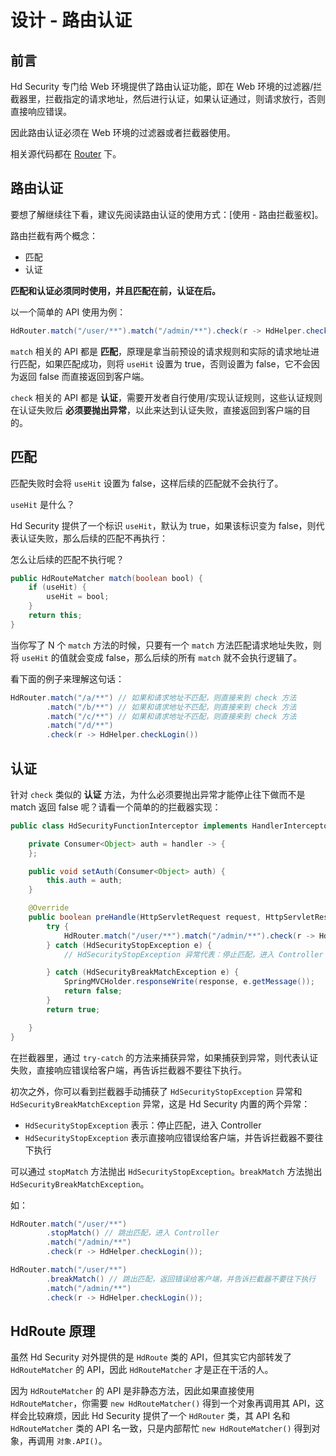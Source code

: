 # 设计 - 路由认证
## 前言

Hd Security 专门给 Web 环境提供了路由认证功能，即在 Web 环境的过滤器/拦截器里，拦截指定的请求地址，然后进行认证，如果认证通过，则请求放行，否则直接响应错误。

因此路由认证必须在 Web 环境的过滤器或者拦截器使用。

相关源代码都在 [Router](https://github.com/Kele-Bingtang/hd-security/tree/master/hd-security-core/src/main/java/cn/youngkbt/hdsecurity/router) 下。

## 路由认证

要想了解继续往下看，建议先阅读路由认证的使用方式：[使用 - 路由拦截鉴权]。

路由拦截有两个概念：

- 匹配
- 认证

**匹配和认证必须同时使用，并且匹配在前，认证在后。**

以一个简单的 API 使用为例：

```java
HdRouter.match("/user/**").match("/admin/**").check(r -> HdHelper.checkLogin());
```

`match` 相关的 API 都是 **匹配**，原理是拿当前预设的请求规则和实际的请求地址进行匹配，如果匹配成功，则将 `useHit` 设置为 true，否则设置为 false，它不会因为返回 false 而直接返回到客户端。

`check` 相关的 API 都是 **认证**，需要开发者自行使用/实现认证规则，这些认证规则在认证失败后 **必须要抛出异常**，以此来达到认证失败，直接返回到客户端的目的。

## 匹配

匹配失败时会将 `useHit` 设置为 false，这样后续的匹配就不会执行了。

`useHit` 是什么？

Hd Security 提供了一个标识 `useHit`，默认为 true，如果该标识变为 false，则代表认证失败，那么后续的匹配不再执行：

怎么让后续的匹配不执行呢？

```java
public HdRouteMatcher match(boolean bool) {
    if (useHit) {
        useHit = bool;
    }
    return this;
}
```

当你写了 N 个 `match` 方法的时候，只要有一个 `match` 方法匹配请求地址失败，则将 `useHit` 的值就会变成 false，那么后续的所有 `match` 就不会执行逻辑了。

看下面的例子来理解这句话：

```java
HdRouter.match("/a/**") // 如果和请求地址不匹配，则直接来到 check 方法
        .match("/b/**") // 如果和请求地址不匹配，则直接来到 check 方法
        .match("/c/**") // 如果和请求地址不匹配，则直接来到 check 方法
        .match("/d/**")
        .check(r -> HdHelper.checkLogin())
```

## 认证

针对 `check` 类似的 **认证** 方法，为什么必须要抛出异常才能停止往下做而不是 match 返回 false 呢？请看一个简单的的拦截器实现：

```java {73}
public class HdSecurityFunctionInterceptor implements HandlerInterceptor {

    private Consumer<Object> auth = handler -> {
    };

    public void setAuth(Consumer<Object> auth) {
        this.auth = auth;
    }

    @Override
    public boolean preHandle(HttpServletRequest request, HttpServletResponse response, Object handler) throws Exception {
        try {
            HdRouter.match("/user/**").match("/admin/**").check(r -> HdHelper.checkLogin());
        } catch (HdSecurityStopException e) {
            // HdSecurityStopException 异常代表：停止匹配，进入 Controller

        } catch (HdSecurityBreakMatchException e) {
            SpringMVCHolder.responseWrite(response, e.getMessage());
            return false;
        }
        return true;

    }
}
```

在拦截器里，通过 `try-catch` 的方法来捕获异常，如果捕获到异常，则代表认证失败，直接响应错误给客户端，再告诉拦截器不要往下执行。

初次之外，你可以看到拦截器手动捕获了 `HdSecurityStopException` 异常和 `HdSecurityBreakMatchException` 异常，这是 Hd Security 内置的两个异常：

- `HdSecurityStopException` 表示：停止匹配，进入 Controller
- `HdSecurityStopException` 表示直接响应错误给客户端，并告诉拦截器不要往下执行

可以通过 `stopMatch` 方法抛出 `HdSecurityStopException`。`breakMatch` 方法抛出 `HdSecurityBreakMatchException`。

如：

```java
HdRouter.match("/user/**")
        .stopMatch() // 跳出匹配，进入 Controller
        .match("/admin/**")
        .check(r -> HdHelper.checkLogin());

HdRouter.match("/user/**")
        .breakMatch() // 跳出匹配，返回错误给客户端，并告诉拦截器不要往下执行
        .match("/admin/**")
        .check(r -> HdHelper.checkLogin());
```

## HdRoute 原理

虽然 Hd Security 对外提供的是 `HdRoute` 类的 API，但其实它内部转发了 `HdRouteMatcher` 的 API，因此 `HdRouteMatcher` 才是正在干活的人。

因为 `HdRouteMatcher` 的 API 是非静态方法，因此如果直接使用 `HdRouteMatcher`，你需要 `new HdRouteMatcher()` 得到一个对象再调用其 API，这样会比较麻烦，因此 Hd Security 提供了一个 `HdRouter` 类，其 API 名和 `HdRouteMatcher` 类的 API 名一致，只是内部帮忙 `new HdRouteMatcher()` 得到对象，再调用 `对象.API()`。
